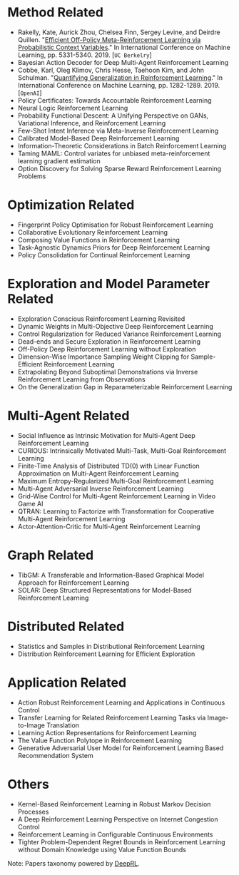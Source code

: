 # Method Related
- Rakelly, Kate, Aurick Zhou, Chelsea Finn, Sergey Levine, and Deirdre Quillen. "[Efficient Off-Policy Meta-Reinforcement Learning via Probabilistic Context Variables](https://arxiv.org/abs/1903.08254)." In International Conference on Machine Learning, pp. 5331-5340. 2019. [`UC Berkelry`]
- Bayesian Action Decoder for Deep Multi-Agent Reinforcement Learning
- Cobbe, Karl, Oleg Klimov, Chris Hesse, Taehoon Kim, and John Schulman. "[Quantifying Generalization in Reinforcement Learning](https://arxiv.org/abs/1812.02341)." In International Conference on Machine Learning, pp. 1282-1289. 2019. [`OpenAI`]
- Policy Certificates: Towards Accountable Reinforcement Learning
- Neural Logic Reinforcement Learning
- Probability Functional Descent: A Unifying Perspective on GANs, Variational Inference, and Reinforcement Learning
- Few-Shot Intent Inference via Meta-Inverse Reinforcement Learning
- Calibrated Model-Based Deep Reinforcement Learning
- Information-Theoretic Considerations in Batch Reinforcement Learning
- Taming MAML: Control variates for unbiased meta-reinforcement learning gradient estimation
- Option Discovery for Solving Sparse Reward Reinforcement Learning Problems

# Optimization Related
- Fingerprint Policy Optimisation for Robust Reinforcement Learning
- Collaborative Evolutionary Reinforcement Learning
- Composing Value Functions in Reinforcement Learning
- Task-Agnostic Dynamics Priors for Deep Reinforcement Learning
- Policy Consolidation for Continual Reinforcement Learning

# Exploration and Model Parameter Related
- Exploration Conscious Reinforcement Learning Revisited
- Dynamic Weights in Multi-Objective Deep Reinforcement Learning
- Control Regularization for Reduced Variance Reinforcement Learning
- Dead-ends and Secure Exploration in Reinforcement Learning
- Off-Policy Deep Reinforcement Learning without Exploration
- Dimension-Wise Importance Sampling Weight Clipping for Sample-Efficient Reinforcement Learning
- Extrapolating Beyond Suboptimal Demonstrations via Inverse Reinforcement Learning from Observations
- On the Generalization Gap in Reparameterizable Reinforcement Learning

# Multi-Agent Related
- Social Influence as Intrinsic Motivation for Multi-Agent Deep Reinforcement Learning
- CURIOUS: Intrinsically Motivated Multi-Task, Multi-Goal Reinforcement Learning
- Finite-Time Analysis of Distributed TD(0) with Linear Function Approximation on Multi-Agent Reinforcement Learning
- Maximum Entropy-Regularized Multi-Goal Reinforcement Learning
- Multi-Agent Adversarial Inverse Reinforcement Learning
- Grid-Wise Control for Multi-Agent Reinforcement Learning in Video Game AI
- QTRAN: Learning to Factorize with Transformation for Cooperative Multi-Agent Reinforcement Learning
- Actor-Attention-Critic for Multi-Agent Reinforcement Learning

# Graph Related
- TibGM: A Transferable and Information-Based Graphical Model Approach for Reinforcement Learning
- SOLAR: Deep Structured Representations for Model-Based Reinforcement Learning

# Distributed Related
- Statistics and Samples in Distributional Reinforcement Learning
- Distribution Reinforcement Learning for Efficient Exploration

# Application Related
- Action Robust Reinforcement Learning and Applications in Continuous Control
- Transfer Learning for Related Reinforcement Learning Tasks via Image-to-Image Translation
- Learning Action Representations for Reinforcement Learning
- The Value Function Polytope in Reinforcement Learning
- Generative Adversarial User Model for Reinforcement Learning Based Recommendation System

# Others
- Kernel-Based Reinforcement Learning in Robust Markov Decision Processes
- A Deep Reinforcement Learning Perspective on Internet Congestion Control
- Reinforcement Learning in Configurable Continuous Environments
- Tighter Problem-Dependent Regret Bounds in Reinforcement Learning without Domain Knowledge using Value Function Bounds

Note: Papers taxonomy powered by [DeepRL](bit.ly/icml2019-rl-papers).
